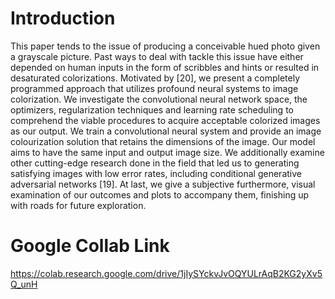 # Introduction

This paper tends to the issue of producing a conceivable hued photo given a grayscale picture. Past ways to deal with tackle this issue have either depended on human inputs in the form of scribbles and hints or resulted in desaturated colorizations. Motivated by [20], we present a completely programmed approach that utilizes profound neural systems to image colorization. We investigate the convolutional neural network space, the optimizers, regularization techniques and learning rate scheduling to comprehend the viable procedures to acquire acceptable colorized images as our output. We train a convolutional neural system and provide an image colourization solution that retains the dimensions of the image. Our model aims to have the same input and output image size. We additionally examine other cutting-edge research done in the field that led us to generating satisfying images with low error rates, including conditional generative adversarial networks [19]. At last, we give a subjective furthermore, visual examination of our outcomes and plots to accompany them, finishing up with roads for future exploration.

# Google Collab Link

https://colab.research.google.com/drive/1jIySYckvJvOQYULrAqB2KG2yXv5Q_unH